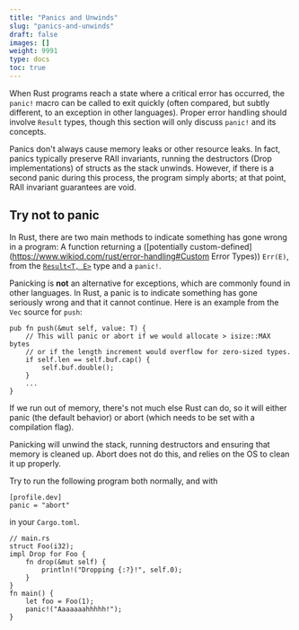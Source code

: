 ```yaml
---
title: "Panics and Unwinds"
slug: "panics-and-unwinds"
draft: false
images: []
weight: 9991
type: docs
toc: true
---
```


When Rust programs reach a state where a critical error has occurred, the `panic!` macro can be called to exit quickly (often compared, but subtly different, to an exception in other languages). Proper error handling should involve `Result` types, though this section will only discuss `panic!` and its concepts.

Panics don't always cause memory leaks or other resource leaks. In fact, panics typically preserve RAII invariants, running the destructors (Drop implementations) of structs as the stack unwinds. However, if there is a second panic during this process, the program simply aborts; at that point, RAII invariant guarantees are void.

## Try not to panic
In Rust, there are two main methods to indicate something has gone wrong in a program: A function returning a ([potentially custom-defined](https://www.wikiod.com/rust/error-handling#Custom Error Types)) `Err(E)`, from the [`Result<T, E>`](https://www.wikiod.com/rust/error-handling) type and a `panic!`.

Panicking is **not** an alternative for exceptions, which are commonly found in other languages. In Rust, a panic is to indicate something has gone seriously wrong and that it cannot continue. Here is an example from the `Vec` source for `push`:

    pub fn push(&mut self, value: T) {
        // This will panic or abort if we would allocate > isize::MAX bytes
        // or if the length increment would overflow for zero-sized types.
        if self.len == self.buf.cap() {
            self.buf.double();
        }
        ...
    }
If we run out of memory, there's not much else Rust can do, so it will either panic (the default behavior) or abort (which needs to be set with a compilation flag).

Panicking will unwind the stack, running destructors and ensuring that memory is cleaned up. Abort does not do this, and relies on the OS to clean it up properly.

Try to run the following program both normally, and with 

    [profile.dev]
    panic = "abort"
in your `Cargo.toml`.

    // main.rs
    struct Foo(i32);
    impl Drop for Foo {
        fn drop(&mut self) {
            println!("Dropping {:?}!", self.0);
        }
    }
    fn main() {
        let foo = Foo(1);
        panic!("Aaaaaaahhhhh!");
    }





